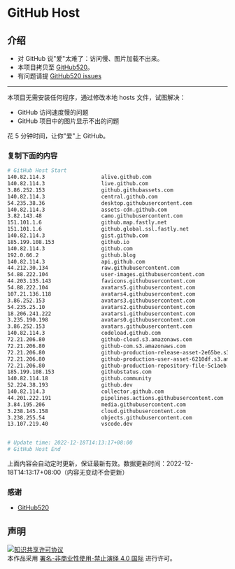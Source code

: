 # GitHub Host
## 介绍
- 对 GitHub 说"爱"太难了：访问慢、图片加载不出来。
- 本项目拷贝至 [GitHub520](https://github.com/521xueweihan/GitHub520)。
- 有问题请提 [GitHub520 issues](https://github.com/521xueweihan/GitHub520/issues/new)

---

本项目无需安装任何程序，通过修改本地 hosts 文件，试图解决：
- GitHub 访问速度慢的问题
- GitHub 项目中的图片显示不出的问题

花 5 分钟时间，让你"爱"上 GitHub。

### 复制下面的内容
```bash
# GitHub Host Start
140.82.114.3                  alive.github.com
140.82.114.3                  live.github.com
3.86.252.153                  github.githubassets.com
140.82.114.3                  central.github.com
54.235.38.36                  desktop.githubusercontent.com
140.82.114.3                  assets-cdn.github.com
3.82.143.48                   camo.githubusercontent.com
151.101.1.6                   github.map.fastly.net
151.101.1.6                   github.global.ssl.fastly.net
140.82.114.3                  gist.github.com
185.199.108.153               github.io
140.82.114.3                  github.com
192.0.66.2                    github.blog
140.82.114.3                  api.github.com
44.212.30.134                 raw.githubusercontent.com
54.88.222.104                 user-images.githubusercontent.com
44.203.135.143                favicons.githubusercontent.com
54.88.222.104                 avatars5.githubusercontent.com
107.21.136.118                avatars4.githubusercontent.com
3.86.252.153                  avatars3.githubusercontent.com
54.235.25.10                  avatars2.githubusercontent.com
18.206.241.222                avatars1.githubusercontent.com
3.235.190.198                 avatars0.githubusercontent.com
3.86.252.153                  avatars.githubusercontent.com
140.82.114.3                  codeload.github.com
72.21.206.80                  github-cloud.s3.amazonaws.com
72.21.206.80                  github-com.s3.amazonaws.com
72.21.206.80                  github-production-release-asset-2e65be.s3.amazonaws.com
72.21.206.80                  github-production-user-asset-6210df.s3.amazonaws.com
72.21.206.80                  github-production-repository-file-5c1aeb.s3.amazonaws.com
185.199.108.153               githubstatus.com
140.82.114.18                 github.community
52.224.38.193                 github.dev
140.82.114.3                  collector.github.com
44.201.222.191                pipelines.actions.githubusercontent.com
3.84.195.206                  media.githubusercontent.com
3.238.145.158                 cloud.githubusercontent.com
3.238.255.54                  objects.githubusercontent.com
13.107.219.40                 vscode.dev


# Update time: 2022-12-18T14:13:17+08:00
# GitHub Host End

```
上面内容会自动定时更新，保证最新有效。数据更新时间：2022-12-18T14:13:17+08:00（内容无变动不会更新）

### 感谢

- [GitHub520](https://github.com/521xueweihan/GitHub520)

## 声明
<a rel="license" href="https://creativecommons.org/licenses/by-nc-nd/4.0/deed.zh"><img alt="知识共享许可协议" style="border-width: 0" src="https://licensebuttons.net/l/by-nc-nd/4.0/88x31.png"></a><br>本作品采用 <a rel="license" href="https://creativecommons.org/licenses/by-nc-nd/4.0/deed.zh">署名-非商业性使用-禁止演绎 4.0 国际</a> 进行许可。